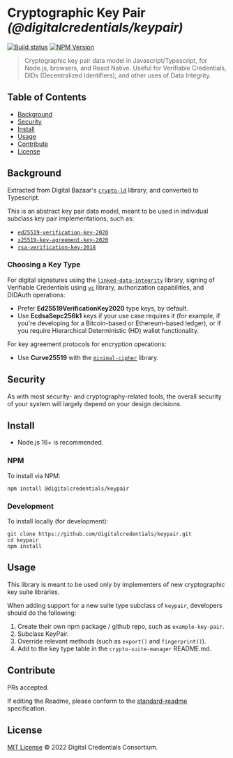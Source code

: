 # Cryptographic Key Pair _(@digitalcredentials/keypair)_

[![Build status](https://img.shields.io/github/actions/workflow/status/digitalcredentials/keypair/main.yml?branch=main)](https://github.com/digitalcredentials/keypair/actions?query=workflow%3A%22Node.js+CI%22)
[![NPM Version](https://img.shields.io/npm/v/@digitalcredentials/keypair.svg)](https://npm.im/@digitalcredentials/keypair)

> Cryptographic key pair data model in Javascript/Typescript, for Node.js, browsers, and React Native. Useful for Verifiable Credentials, DIDs (Decentralized Identifiers), and other uses of Data Integrity.

## Table of Contents

- [Background](#background)
- [Security](#security)
- [Install](#install)
- [Usage](#usage)
- [Contribute](#contribute)
- [License](#license)

## Background

Extracted from Digital Bazaar's [`crypto-ld`](https://github.com/digitalbazaar/crypto-ld)
library, and converted to Typescript.

This is an abstract key pair data model, meant to be used in individual subclass
key pair implementations, such as:

* [`ed25519-verification-key-2020`](https://github.com/digitalcredentials/ed25519-verification-key-2020)
* [`x25519-key-agreement-key-2020`](https://github.com/digitalcredentials/x25519-key-agreement-key-2020)
* [`rsa-verification-key-2018`](https://github.com/digitalcredentials/rsa-verification-key-2018)

### Choosing a Key Type

For digital signatures using the
[`linked-data-integrity`](https://github.com/digitalcredentials/linked-data-integrity) library,
signing of Verifiable Credentials using [`vc`](https://github.com/digitalcredentials/vc) library,
authorization capabilities, and DIDAuth operations:

* Prefer **Ed25519VerificationKey2020** type keys, by default.
* Use **EcdsaSepc256k1** keys if your use case requires it (for example, if
  you're developing for a Bitcoin-based or Ethereum-based ledger), or if you
  require Hierarchical Deterministic (HD) wallet functionality.

For key agreement protocols for encryption operations:

* Use **Curve25519** with the [`minimal-cipher`](https://github.com/digitalcredentials/minimal-cipher)
  library.

## Security

As with most security- and cryptography-related tools, the overall security of
your system will largely depend on your design decisions.

## Install

- Node.js 16+ is recommended.

### NPM

To install via NPM:

```
npm install @digitalcredentials/keypair
```

### Development

To install locally (for development):

```
git clone https://github.com/digitalcredentials/keypair.git
cd keypair
npm install
```

## Usage

This library is meant to be used only by implementers of new cryptographic key suite
libraries.

When adding support for a new suite type subclass of `keypair`, developers
should do the following:

1. Create their own npm package / github repo, such as `example-key-pair`.
2. Subclass KeyPair.
3. Override relevant methods (such as `export()` and `fingerprint()`).
4. Add to the key type table in the `crypto-suite-manager` README.md.

## Contribute

PRs accepted.

If editing the Readme, please conform to the
[standard-readme](https://github.com/RichardLitt/standard-readme) specification.

## License

[MIT License](LICENSE.md) © 2022 Digital Credentials Consortium.
